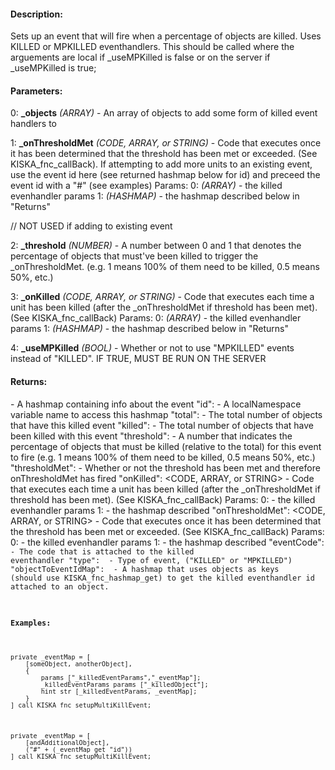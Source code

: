 #### Description:
Sets up an event that will fire when a percentage of objects are killed. Uses KILLED or MPKILLED eventhandlers. This should be called where the arguements are local if _useMPKilled is false or on the server if _useMPKilled is true;

#### Parameters:
0: **_objects** *(ARRAY)* - An array of objects to add some form of killed event handlers to

1: **_onThresholdMet** *(CODE, ARRAY, or STRING)* - Code that executes once it has been determined
    that the threshold has been met or exceeded. (See KISKA_fnc_callBack). If attempting
    to add more units to an existing event, use the event id here (see returned hashmap below for id)
    and preceed the event id with a "#" (see examples)
        Params:
            0: *(ARRAY)* - the killed evenhandler params
            1: *(HASHMAP)* - the hashmap described below in "Returns"

// NOT USED if adding to existing event

2: **_threshold** *(NUMBER)* - A number between 0 and 1 that denotes the percentage of objects that
    must've been killed to trigger the _onThresholdMet.
    (e.g. 1 means 100% of them need to be killed, 0.5 means 50%, etc.)

3: **_onKilled** *(CODE, ARRAY, or STRING)* - Code that executes each time a unit has been
        killed (after the _onThresholdMet if threshold has been met). (See KISKA_fnc_callBack)
            Params:
                0: *(ARRAY)* - the killed evenhandler params
                1: *(HASHMAP)* - the hashmap described below in "Returns"

4: **_useMPKilled** *(BOOL)* - Whether or not to use "MPKILLED" events instead of "KILLED".
    IF TRUE, MUST BE RUN ON THE SERVER

#### Returns:
<HASHMAP> - A hashmap containing info about the event
        "id": <STRING> - A localNamespace variable name to access this hashmap
        "total": <NUMBER> - The total number of objects that have this killed event
        "killed": <NUMBER> - The total number of objects that have been killed with this event
        "threshold": <NUMBER> - A number that indicates the percentage of objects that
            must be killed (relative to the total) for this event to fire
            (e.g. 1 means 100% of them need to be killed, 0.5 means 50%, etc.)
        "thresholdMet": <BOOL> - Whether or not the threshold has been met and therefore
            onThresholdMet has fired
        "onKilled": <CODE, ARRAY, or STRING> - Code that executes each time a unit has been
            killed (after the _onThresholdMet if threshold has been met). (See KISKA_fnc_callBack)
                Params:
                    0: <ARRAY> - the killed evenhandler params
                    1: <HASHMAP> - the hashmap described
        "onThresholdMet": <CODE, ARRAY, or STRING> - Code that executes once it has been determined
            that the threshold has been met or exceeded. (See KISKA_fnc_callBack)
                Params:
                    0: <ARRAY> - the killed evenhandler params
                    1: <HASHMAP> - the hashmap described
        "eventCode": <CODE> - The code that is attached to the killed eventhandler
        "type": <STRING> - Type of event, ("KILLED" or "MPKILLED")
        "objectToEventIdMap": <HASHMAP> -  A hashmap that uses objects as keys (should use KISKA_fnc_hashmap_get)
            to get the killed eventhandler id attached to an object.

#### Examples:
```sqf
private _eventMap = [
    [someObject, anotherObject],
    {
        params ["_killedEventParams","_eventMap"];
        _killedEventParams params ["_killedObject"];
        hint str [_killedEventParams, _eventMap];
    }
] call KISKA_fnc_setupMultiKillEvent;
```
```sqf
private _eventMap = [
    [andAdditionalObject],
    ("#" + (_eventMap get "id"))
] call KISKA_fnc_setupMultiKillEvent;
```

